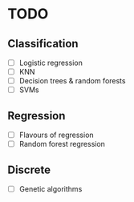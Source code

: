 # TODO
## Classification
- [ ] Logistic regression
- [ ] KNN
- [ ] Decision trees & random forests
- [ ] SVMs

## Regression
- [ ] Flavours of regression
- [ ] Random forest regression

## Discrete
- [ ] Genetic algorithms
